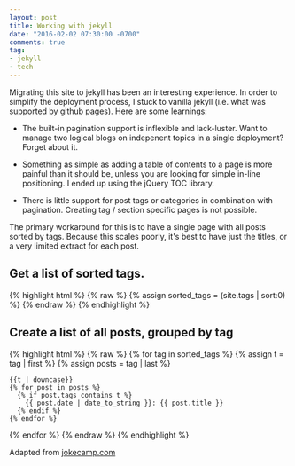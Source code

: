 ```yaml
---
layout: post
title: Working with jekyll
date: "2016-02-02 07:30:00 -0700"
comments: true
tag: 
- jekyll
- tech
---
```


Migrating this site to jekyll has been an interesting experience.
In order to simplify the deployment process, I stuck to vanilla jekyll 
(i.e. what was supported by github pages). Here are some learnings:

<!--more-->

+ The built-in pagination support is inflexible and lack-luster. Want to manage two 
logical blogs on indepenent topics in a single deployment? Forget about it.

+ Something as simple as adding a table of contents to a page is more painful than it 
should be, unless you are looking for simple in-line positioning. I ended up using 
the jQuery TOC library.

+ There is little support for post tags or categories in combination with
pagination. Creating tag / section specific pages is not possible.

The primary workaround for this is to have a single page with all posts sorted by tags.
Because this scales poorly, it's best to have just the titles, or a very limited extract
for each post.

## Get a list of sorted tags.

{% highlight html %} {% raw %}
{% assign sorted_tags = (site.tags | sort:0) %}
{% endraw %} {% endhighlight %}

## Create a list of all posts, grouped by tag

{% highlight html %} {% raw %}
{% for tag in sorted_tags %}
	{% assign t = tag | first %}
	{% assign posts = tag | last %}

	{{t | downcase}}
	{% for post in posts %}
	  {% if post.tags contains t %}
	  	{{ post.date | date_to_string }}: {{ post.title }}
	  {% endif %}
	{% endfor %}
{% endfor %}
{% endraw %} {% endhighlight %}

Adapted from [jokecamp.com](http://www.jokecamp.com/blog/listing-jekyll-posts-by-tag/)


